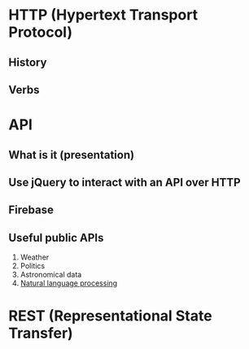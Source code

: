 # HTTP (Hypertext Transport Protocol)

## History

## Verbs

# API

## What is it (presentation)

## Use jQuery to interact with an API over HTTP

## Firebase

## Useful public APIs

1. Weather
1. Politics
1. Astronomical data
1. [Natural language processing](https://www.mashape.com/loudelement/free-natural-language-processing-service)

# REST (Representational State Transfer)

